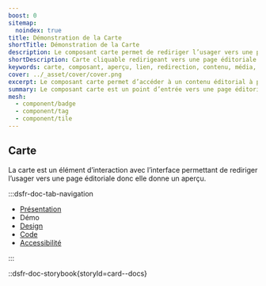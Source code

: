 ```yaml
---
boost: 0
sitemap:
  noindex: true
title: Démonstration de la Carte
shortTitle: Démonstration de la Carte
description: Le composant carte permet de rediriger l’usager vers une page éditoriale, en lui donnant un aperçu. Elle peut intégrer des médias, actions, tags ou boutons et se décline en différents formats.
shortDescription: Carte cliquable redirigeant vers une page éditoriale avec aperçu.
keywords: carte, composant, aperçu, lien, redirection, contenu, média, badge, tag, bouton, DSFR, tuile
cover: ../_asset/cover/cover.png
excerpt: Le composant carte permet d’accéder à un contenu éditorial à partir d’un aperçu visuel structuré, sous forme verticale ou horizontale.
summary: Le composant carte est un point d’entrée vers une page éditoriale ou un contenu spécifique. Il permet d’afficher un aperçu clair à travers une structure visuelle contenant un titre, une description, des éléments comme badges ou tags, une image ou vidéo, et des actions. Il existe en formats vertical et horizontal, en plusieurs tailles, et peut inclure des variations esthétiques comme le fond gris ou l’absence de bordure. Des règles UX précises guident son usage pour garantir la cohérence, l’accessibilité et la bonne hiérarchisation de l’information.
mesh:
  - component/badge
  - component/tag
  - component/tile
---
```


## Carte

La carte est un élément d’interaction avec l’interface permettant de rediriger l’usager vers une page éditoriale donc elle donne un aperçu.

:::dsfr-doc-tab-navigation

- [Présentation](../index.md)
- Démo
- [Design](../design/index.md)
- [Code](../code/index.md)
- [Accessibilité](../accessibility/index.md)

:::

::dsfr-doc-storybook{storyId=card--docs}
